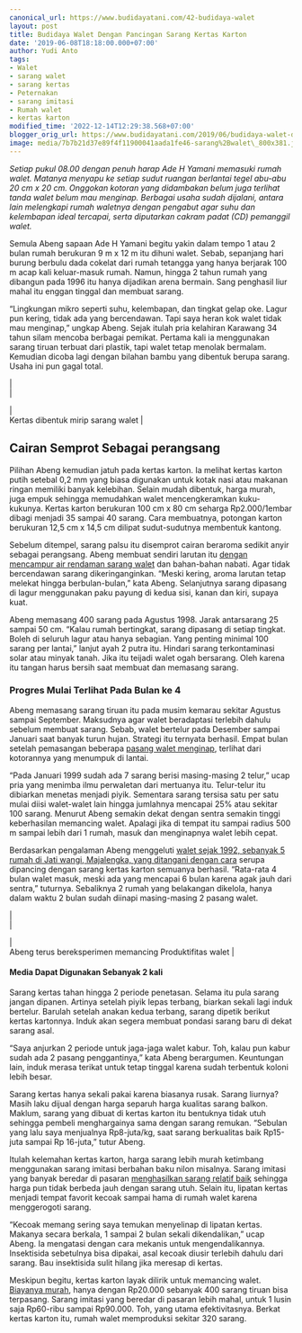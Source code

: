 ```yaml
---
canonical_url: https://www.budidayatani.com/42-budidaya-walet
layout: post
title: Budidaya Walet Dengan Pancingan Sarang Kertas Karton
date: '2019-06-08T18:18:00.000+07:00'
author: Yudi Anto
tags:
- Walet
- sarang walet
- sarang kertas
- Peternakan
- sarang imitasi
- Rumah walet
- kertas karton
modified_time: '2022-12-14T12:29:38.568+07:00'
blogger_orig_url: https://www.budidayatani.com/2019/06/budidaya-walet-dengan-pancingan-sarang.html
image: media/7b7b21d37e89f4f11900041aada1fe46-sarang%2Bwalet\_800x381.jpg
---
```

*Setiap pukul 08.00 dengan penuh harap Ade H Yamani memasuki rumah walet. Matanya menyapu ke setiap sudut ruangan berlantai tegel abu-abu 20 cm x 20 cm. Onggokan kotoran yang didambakan belum juga terlihat tanda walet belum mau menginap. Berbagai usaha sudah dijalani, antara lain melengkapi rumah waletnya dengan pengabut agar suhu dan kelembapan ideal tercapai, serta diputarkan cakram padat (CD) pemanggil walet.*  
  
Semula Abeng sapaan Ade H Yamani begitu yakin dalam tempo 1 atau 2 bulan rumah berukuran 9 m x 12 m itu dihuni walet. Sebab, sepanjang hari burung berbulu dada cokelat dari rumah tetangga yang hanya berjarak 100 m acap kali keluar-masuk rumah. Namun, hingga 2 tahun rumah yang dibangun pada 1996 itu hanya dijadikan arena bermain. Sang penghasil liur mahal itu enggan tinggal dan membuat sarang.  
  
“Lingkungan mikro seperti suhu, kelembapan, dan tingkat gelap oke. Lagur pun kering, tidak ada yang bercendawan. Tapi saya heran kok walet tidak mau menginap,” ungkap Abeng. Sejak itulah pria kelahiran Karawang 34 tahun silam mencoba berbagai pemikat. Pertama kali ia menggunakan sarang tiruan terbuat dari plastik, tapi walet tetap menolak bermalam. Kemudian dicoba lagi dengan bilahan bambu yang dibentuk berupa sarang. Usaha ini pun gagal total.  


  
  
|  
  |  

  
|  
 Kertas dibentuk mirip sarang walet |  

  
  

  
## Cairan Semprot Sebagai perangsang

  
Pilihan Abeng kemudian jatuh pada kertas karton. Ia melihat kertas karton putih setebal 0,2 mm yang biasa digunakan untuk kotak nasi atau makanan ringan memiliki banyak kelebihan. Selain mudah dibentuk, harga murah, juga empuk sehingga memudahkan walet mencengkeramkan kuku-kukunya. Kertas karton berukuran 100 cm x 80 cm seharga Rp2.000/1embar dibagi menjadi 35 sampai 40 sarang. Cara membuatnya, potongan karton berukuran 12,5 cm x 14,5 cm dilipat sudut-sudutnya membentuk kantong.  
  
Sebelum ditempel, sarang palsu itu disemprot cairan beraroma sedikit anyir sebagai perangsang. Abeng membuat sendiri larutan itu [dengan mencampur air rendaman sarang walet](https://www.budidayatani.com/cara-walet-cepat-bersarang-menggunakan.html) dan bahan-bahan nabati. Agar tidak bercendawan sarang dikeringanginkan. “Meski kering, aroma larutan tetap melekat hingga berbulan-bulan,” kata Abeng. Selanjutnya sarang dipasang di lagur menggunakan paku payung di kedua sisi, kanan dan kiri, supaya kuat.  
  
Abeng memasang 400 sarang pada Agustus 1998. Jarak antarsarang 25 sampai 50 cm. “Kalau rumah bertingkat, sarang dipasang di setiap tingkat. Boleh di seluruh lagur atau hanya sebagian. Yang penting minimal 100 sarang per lantai,” lanjut ayah 2 putra itu. Hindari sarang terkontaminasi solar atau minyak tanah. Jika itu teijadi walet ogah bersarang. Oleh karena itu tangan harus bersih saat membuat dan memasang sarang.  
### Progres Mulai Terlihat Pada Bulan ke 4

  
Abeng memasang sarang tiruan itu pada musim kemarau sekitar Agustus sampai September. Maksudnya agar walet beradaptasi terlebih dahulu sebelum membuat sarang. Sebab, walet bertelur pada Desember sampai Januari saat banyak turun hujan. Strategi itu ternyata berhasil. Empat bulan setelah pemasangan beberapa [pasang walet menginap](https://www.budidayatani.com/sarang-walet-pada-sebuah-gua-di.html), terlihat dari kotorannya yang menumpuk di lantai.  
  
“Pada Januari 1999 sudah ada 7 sarang berisi masing-masing 2 telur,” ucap pria yang menimba ilmu perwaletan dari mertuanya itu. Telur-telur itu dibiarkan menetas menjadi piyik. Sementara sarang tersisa satu per satu mulai diisi walet-walet lain hingga jumlahnya mencapai 25% atau sekitar 100 sarang. Menurut Abeng semakin dekat dengan sentra semakin tinggi keberhasilan memancing walet. Apalagi jika di tempat itu sampai radius 500 m sampai lebih dari 1 rumah, masuk dan menginapnya walet lebih cepat.  
  
Berdasarkan pengalaman Abeng menggeluti [walet sejak 1992, sebanyak 5 rumah di Jati wangi, Majalengka, yang ditangani dengan cara](https://www.budidayatani.com/pancingan-walet-dengan-lampu-5-watt.html) serupa dipancing dengan sarang kertas karton semuanya berhasil. “Rata-rata 4 bulan walet masuk, meski ada yang mencapai 6 bulan karena agak jauh dari sentra,” tuturnya. Sebaliknya 2 rumah yang belakangan dikelola, hanya dalam waktu 2 bulan sudah diinapi masing-masing 2 pasang walet.  


  
  
|  
  |  

  
|  
 Abeng terus bereksperimen memancing Produktifitas walet |  

  
  

  
#### Media Dapat Digunakan Sebanyak 2 kali

  
Sarang kertas tahan hingga 2 periode penetasan. Selama itu pula sarang jangan dipanen. Artinya setelah piyik lepas terbang, biarkan sekali lagi induk bertelur. Barulah setelah anakan kedua terbang, sarang dipetik berikut kertas kartonnya. Induk akan segera membuat pondasi sarang baru di dekat sarang asal.  
  
“Saya anjurkan 2 periode untuk jaga-jaga walet kabur. Toh, kalau pun kabur sudah ada 2 pasang penggantinya,” kata Abeng berargumen. Keuntungan lain, induk merasa terikat untuk tetap tinggal karena sudah terbentuk koloni lebih besar.  
  
Sarang kertas hanya sekali pakai karena biasanya rusak. Sarang liurnya? Masih laku dijual dengan harga separuh harga kualitas sarang balkon. Maklum, sarang yang dibuat di kertas karton itu bentuknya tidak utuh sehingga pembeli menghargainya sama dengan sarang remukan. “Sebulan yang lalu saya menjualnya Rp8-juta/kg, saat sarang berkualitas baik Rp15-juta sampai Rp 16-juta,” tutur Abeng.  
  
Itulah kelemahan kertas karton, harga sarang lebih murah ketimbang menggunakan sarang imitasi berbahan baku nilon misalnya. Sarang imitasi yang banyak beredar di pasaran [menghasilkan sarang relatif baik](https://www.budidayatani.com/sarang-walet-berkualitas-dari.html) sehingga harga pun tidak berbeda jauh dengan sarang utuh. Selain itu, lipatan kertas menjadi tempat favorit kecoak sampai hama di rumah walet karena menggerogoti sarang.  
  
“Kecoak memang sering saya temukan menyelinap di lipatan kertas. Makanya secara berkala, 1 sampai 2 bulan sekali dikendalikan,” ucap Abeng. Ia mengatasi dengan cara mekanis untuk mengendalikannya. Insektisida sebetulnya bisa dipakai, asal kecoak diusir terlebih dahulu dari sarang. Bau insektisida sulit hilang jika meresap di kertas.  
  
Meskipun begitu, kertas karton layak dilirik untuk memancing walet. [Biayanya murah](https://www.budidayatani.com/keistimewaan-design-rumah-walet-model.html), hanya dengan Rp20.000 sebanyak 400 sarang tiruan bisa terpasang. Sarang imitasi yang beredar di pasaran lebih mahal, untuk 1 lusin saja Rp60-ribu sampai Rp90.000. Toh, yang utama efektivitasnya. Berkat kertas karton itu, rumah walet memproduksi sekitar 320 sarang.